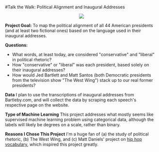 #Talk the Walk: Political Alignment and Inaugural Addresses

<div align="center"><img src="http://dandelion-films.com/barack-obama-meme-tumblr-17.jpeg"></img></div>

**Project Goal:**
To map the political alignment of all 44 American presidents (and at least two fictional ones) based on the language used in their inaugural addresses.

**Questions:**
- What words, at least today, are considered "conservative" and "liberal" in political rhetoric?
- How "conservative" or "liberal" was each president, based solely on their inaugural addresses?
- How would Jed Bartlett and Matt Santos (both Democratic presidents from the television show "The West Wing") stack up to our real former presidents?

**Data**
I plan to use the transcriptions of inaugural addresses from Bartleby.com, and will collect the data by scraping each speech's respective page on the website.

**Type of Machine Learning**
This project addresses what mostly seems like supervised machine learning problem using categorical data, although the labels will likely be degrees on a scale, rather than binary.

**Reasons I Chose This Project**
I'm a huge fan of (a) the study of political rhetoric, (b) The West Wing, and (c) Matt Daniels' project on <a href="http://mfdaniels.tumblr.com/post/93313634355/updated-rappers-sorted-by-size-of-vocabulary-20">hip hop vocabulary</a>, which inspired this project greatly. 
